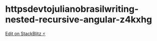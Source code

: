 # httpsdevtojulianobrasilwriting-nested-recursive-angular-z4kxhg

[Edit on StackBlitz ⚡️](https://stackblitz.com/edit/httpsdevtojulianobrasilwriting-nested-recursive-angular-z4kxhg)